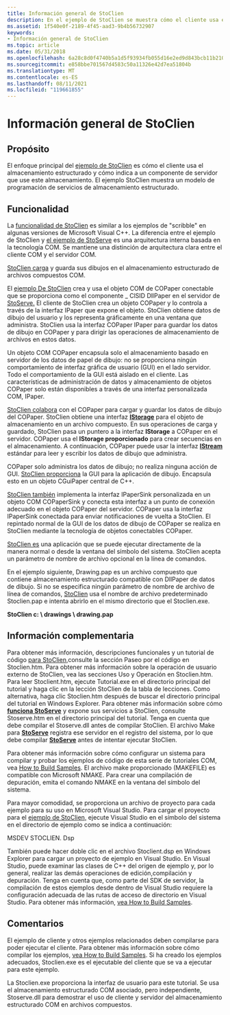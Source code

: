 ```yaml
---
title: Información general de StoClien
description: En el ejemplo de StoClien se muestra cómo el cliente usa el almacenamiento estructurado y cómo dirige a un componente de servidor para que use este almacenamiento.
ms.assetid: 1f540e0f-2189-4f45-aad3-9b4b56732907
keywords:
- Información general de StoClien
ms.topic: article
ms.date: 05/31/2018
ms.openlocfilehash: 6a28c8d0f4740b5a1d5f93934fb055d16e2ed9d843bcb11b210e6cde9589d53b
ms.sourcegitcommit: e858bbe701567d4583c50a11326e42d7ea51804b
ms.translationtype: MT
ms.contentlocale: es-ES
ms.lasthandoff: 08/11/2021
ms.locfileid: "119661855"
---
```

# <a name="stoclien-overview"></a>Información general de StoClien

## <a name="purpose"></a>Propósito

El enfoque principal del [ejemplo de StoClien](structured-storage-client-sample--stoclien-.md) es cómo el cliente usa el almacenamiento estructurado y cómo indica a un componente de servidor que use este almacenamiento. El ejemplo StoClien muestra un modelo de programación de servicios de almacenamiento estructurado.

## <a name="functionality"></a>Funcionalidad

La [funcionalidad de StoClien](structured-storage-client-sample--stoclien-.md) es similar a los ejemplos de "scribble" en algunas versiones de Microsoft Visual C++. La diferencia entre el ejemplo de StoClien y [el ejemplo de StoServe](structured-storage-server-sample--stoserve-.md) es una arquitectura interna basada en la tecnología COM. Se mantiene una distinción de arquitectura clara entre el cliente COM y el servidor COM.

[StoClien carga](structured-storage-client-sample--stoclien-.md) y guarda sus dibujos en el almacenamiento estructurado de archivos compuestos COM.

El [ejemplo De StoClien](structured-storage-client-sample--stoclien-.md) crea y usa el objeto COM de COPaper conectable que se proporciona como el componente \_ ClSID DllPaper en el servidor de [StoServe.](structured-storage-server-sample--stoserve-.md) El cliente de StoClien crea un objeto COPaper y lo controla a través de la interfaz IPaper que expone el objeto. StoClien obtiene datos de dibujo del usuario y los representa gráficamente en una ventana que administra. StoClien usa la interfaz COPaper IPaper para guardar los datos de dibujo en COPaper y para dirigir las operaciones de almacenamiento de archivos en estos datos.

Un objeto COM COPaper encapsula solo el almacenamiento basado en servidor de los datos de papel de dibujo: no se proporciona ningún comportamiento de interfaz gráfica de usuario (GUI) en el lado servidor. Todo el comportamiento de la GUI está aislado en el cliente. Las características de administración de datos y almacenamiento de objetos COPaper solo están disponibles a través de una interfaz personalizada COM, IPaper.

[StoClien colabora](structured-storage-client-sample--stoclien-.md) con el COPaper para cargar y guardar los datos de dibujo del COPaper. StoClien obtiene una interfaz [**IStorage**](/windows/desktop/api/Objidl/nn-objidl-istorage) para el objeto de almacenamiento en un archivo compuesto. En sus operaciones de carga y guardado, StoClien pasa un puntero a la interfaz **IStorage** a COPaper en el servidor. COPaper usa el **IStorage proporcionado** para crear secuencias en el almacenamiento. A continuación, COPaper puede usar la interfaz [**IStream**](/windows/desktop/api/Objidl/nn-objidl-istream) estándar para leer y escribir los datos de dibujo que administra.

COPaper solo administra los datos de dibujo; no realiza ninguna acción de GUI. [StoClien proporciona](structured-storage-client-sample--stoclien-.md) la GUI para la aplicación de dibujo. Encapsula esto en un objeto CGuiPaper central de C++.

[StoClien también](structured-storage-client-sample--stoclien-.md) implementa la interfaz IPaperSink personalizada en un objeto COM COPaperSink y conecta esta interfaz a un punto de conexión adecuado en el objeto COPaper del servidor. COPaper usa la interfaz IPaperSink conectada para enviar notificaciones de vuelta a StoClien. El repintado normal de la GUI de los datos de dibujo de COPaper se realiza en StoClien mediante la tecnología de objetos conectables COPaper.

[StoClien es](structured-storage-client-sample--stoclien-.md) una aplicación que se puede ejecutar directamente de la manera normal o desde la ventana del símbolo del sistema. StoClien acepta un parámetro de nombre de archivo opcional en la línea de comandos.

En el ejemplo siguiente, Drawing.pap es un archivo compuesto que contiene almacenamiento estructurado compatible con DllPaper de datos de dibujo. Si no se especifica ningún parámetro de nombre de archivo de línea de comandos, [StoClien](structured-storage-client-sample--stoclien-.md) usa el nombre de archivo predeterminado Stoclien.pap e intenta abrirlo en el mismo directorio que el Stoclien.exe.

**StoClien c: \\ drawings \\ drawing.pap**

## <a name="support-information"></a>Información complementaria

Para obtener más información, descripciones funcionales y un tutorial de código [para StoClien,](structured-storage-client-sample--stoclien-.md)consulte la sección Paseo por el código en Stoclien.htm. Para obtener más información sobre la operación de usuario externo de StoClien, vea las secciones Uso y Operación en Stoclien.htm. Para leer Stoclient.htm, ejecute Tutorial.exe en el directorio principal del tutorial y haga clic en la lección StoClien de la tabla de lecciones. Como alternativa, haga clic Stoclien.htm después de buscar el directorio principal del tutorial en Windows Explorer. Para obtener más información sobre cómo [**funciona StoServe**](structured-storage-server-sample--stoserve-.md) y expone sus servicios a StoClien, consulte Stoserve.htm en el directorio principal del tutorial. Tenga en cuenta que debe compilar el Stoserve.dll antes de compilar StoClien. El archivo Make para [**StoServe**](structured-storage-server-sample--stoserve-.md) registra ese servidor en el registro del sistema, por lo que debe compilar [**StoServe**](structured-storage-server-sample--stoserve-.md) antes de intentar ejecutar StoClien.

Para obtener más información sobre cómo configurar un sistema para compilar y probar los ejemplos de código de esta serie de tutoriales COM, vea [How to Build Samples](how-to-build-samples.md). El archivo make proporcionado (MAKEFILE) es compatible con Microsoft NMAKE. Para crear una compilación de depuración, emita el comando NMAKE en la ventana del símbolo del sistema.

Para mayor comodidad, se proporciona un archivo de proyecto para cada ejemplo para su uso en Microsoft Visual Studio. Para cargar el proyecto para el [ejemplo de StoClien,](structured-storage-client-sample--stoclien-.md) ejecute Visual Studio en el símbolo del sistema en el directorio de ejemplo como se indica a continuación:

MSDEV STOCLIEN. Dsp

También puede hacer doble clic en el archivo Stoclient.dsp en Windows Explorer para cargar un proyecto de ejemplo en Visual Studio. En Visual Studio, puede examinar las clases de C++ del origen de ejemplo y, por lo general, realizar las demás operaciones de edición,compilación y depuración. Tenga en cuenta que, como parte del SDK de servidor, la compilación de estos ejemplos desde dentro de Visual Studio requiere la configuración adecuada de las rutas de acceso de directorio en Visual Studio. Para obtener más información, [vea How to Build Samples](how-to-build-samples.md).

## <a name="remarks"></a>Comentarios

El ejemplo de cliente y otros ejemplos relacionados deben compilarse para poder ejecutar el cliente. Para obtener más información sobre cómo compilar los ejemplos, [vea How to Build Samples](how-to-build-samples.md). Si ha creado los ejemplos adecuados, Stoclien.exe es el ejecutable del cliente que se va a ejecutar para este ejemplo.

La Stoclien.exe proporciona la interfaz de usuario para este tutorial. Se usa el almacenamiento estructurado COM asociado, pero independiente, Stoserve.dll para demostrar el uso de cliente y servidor del almacenamiento estructurado COM en archivos compuestos.

 

 




